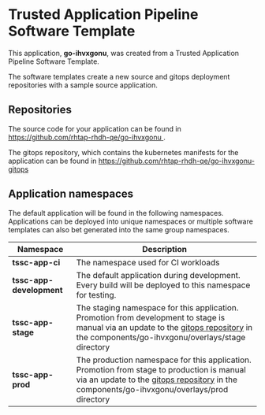 # Trusted Application Pipeline Software Template

This application, **go-ihvxgonu**, was created from a Trusted Application Pipeline Software Template.

The software templates create a new source and gitops deployment repositories with a sample source application. 

## Repositories

The source code for your application can be found in [https://github.com/rhtap-rhdh-qe/go-ihvxgonu ](https://github.com/rhtap-rhdh-qe/go-ihvxgonu ).
 
The gitops repository, which contains the kubernetes manifests for the application can be found in 
[https://github.com/rhtap-rhdh-qe/go-ihvxgonu-gitops ](https://github.com/rhtap-rhdh-qe/go-ihvxgonu-gitops ) 

## Application namespaces 

The default application will be found in the following namespaces. Applications can be deployed into unique namespaces or multiple software templates can also bet generated into the same group namespaces.  

|  Namespace   |  Description   |  
| -------- | -------- |
| **tssc-app-ci** | The namespace used for CI workloads |
| **tssc-app-development** | The default application during development. Every build will be deployed to this namespace for testing. |
| **tssc-app-stage** | The staging namespace for this application. Promotion from development to stage is manual via an update to the [gitops repository](https://github.com/rhtap-rhdh-qe/go-ihvxgonu-gitops ) in the components/go-ihvxgonu/overlays/stage directory |
| **tssc-app-prod** | The production namespace for this application. Promotion from stage to production is manual via an update to the [gitops repository](https://github.com/rhtap-rhdh-qe/go-ihvxgonu-gitops ) in the components/go-ihvxgonu/overlays/prod directory |